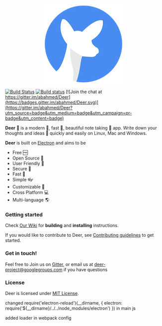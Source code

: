<p align="center"><img src="https://raw.githubusercontent.com/abahmed/Deer/develop/app/assets/images/Deer-256.png"/></p>

[![Build Status](https://travis-ci.org/abahmed/Deer.svg?branch=develop)](https://travis-ci.org/abahmed/Deer)
[![Build status](https://ci.appveyor.com/api/projects/status/k619um0clmxkmlrd/branch/develop?svg=true)](https://ci.appveyor.com/project/abahmed/deer/branch/develop)
[![Join the chat at https://gitter.im/abahmed/Deer](https://badges.gitter.im/abahmed/Deer.svg)](https://gitter.im/abahmed/Deer?utm_source=badge&utm_medium=badge&utm_campaign=pr-badge&utm_content=badge)

**Deer** :deer: is a modern :star2:, fast :rocket:, beautiful note taking :memo: app. Write down your thoughts and ideas :bookmark: quickly and easily on Linux, Mac and Windows.


**Deer** is built on [Electron](https://electronjs.org) and aims to be
+ Free :free:
+ Open Source :book:
+ User Friendly :art:
+ Secure :closed_lock_with_key:
+ Fast :rocket:
+ Simple :eyeglasses:
+ Customizable :bookmark_tabs:
+ Cross Platform :computer:
+ Multi-language :earth_americas:


### Getting started

Check [Our Wiki](https://github.com/abahmed/deer/wiki) for **building**  and **installing** instructions.


If you would like to contribute to Deer, see [Contributing guidelines](CONTRIBUTING.md) to get started.

### Get in touch!

Feel free to Join us on [Gitter](https://gitter.im/abahmed/Deer), or email us at [deer-project@googlegroups.com](deer-project@googlegroups.com) if you have questions

### License

Deer is licensed under [MIT License](LICENSE).

changed require('electron-reload')(__dirname, {
  electron: require('${__dirname}/../../node_modules/electron')
})
in main js

added loader in webpack config